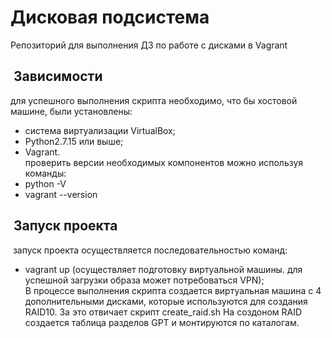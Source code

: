 # Дисковая подсистема
Репозиторий для выполнения ДЗ по работе с дисками в Vagrant
##  Зависимости
для успешного выполнения скрипта необходимо, что бы хостовой машине, были установлены:
- система виртуализации VirtualBox;  
- Python2.7.15 или выше;  
- Vagrant.  
проверить версии необходимых компонентов можно используя команды:
- python -V
- vagrant --version
##  Запуск проекта
 запуск проекта осуществляется последовательностью команд:  
- vagrant up (осуществляет подготовку виртуальной машины. для успешной загрузки образа может потребоваться VPN);  
В процессе выполнения скрипта создается виртуальная машина с 4 дополнительными дисками,
которые используются для создания RAID10. За это отвичает скрипт create_raid.sh
На создоном RAID создается таблица разделов GPT и монтируются по каталогам.

